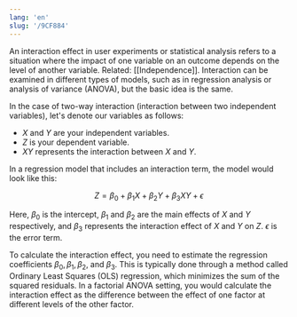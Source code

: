 ```yaml
---
lang: 'en'
slug: '/9CF884'
---
```


An interaction effect in user experiments or statistical analysis refers to a situation where the impact of one variable on an outcome depends on the level of another variable. Related: [[Independence]]. Interaction can be examined in different types of models, such as in regression analysis or analysis of variance (ANOVA), but the basic idea is the same.

In the case of two-way interaction (interaction between two independent variables), let's denote our variables as follows:

- $X$ and $Y$ are your independent variables.
- $Z$ is your dependent variable.
- $XY$ represents the interaction between $X$ and $Y$.

In a regression model that includes an interaction term, the model would look like this:

$$
Z = \beta_0 + \beta_1X + \beta_2Y + \beta_3XY + \epsilon
$$

Here, $\beta_0$ is the intercept, $\beta_1$ and $\beta_2$ are the main effects of $X$ and $Y$ respectively, and $\beta_3$ represents the interaction effect of $X$ and $Y$ on $Z$. $\epsilon$ is the error term.

To calculate the interaction effect, you need to estimate the regression coefficients $\beta_0, \beta_1, \beta_2,$ and $\beta_3$. This is typically done through a method called Ordinary Least Squares (OLS) regression, which minimizes the sum of the squared residuals. In a factorial ANOVA setting, you would calculate the interaction effect as the difference between the effect of one factor at different levels of the other factor.
